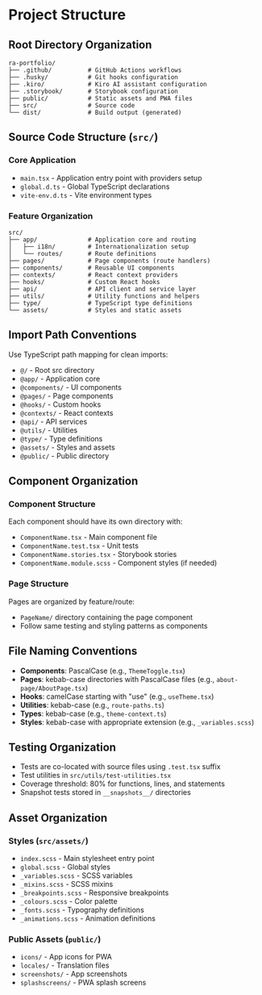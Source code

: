 # Project Structure

## Root Directory Organization

```
ra-portfolio/
├── .github/          # GitHub Actions workflows
├── .husky/           # Git hooks configuration
├── .kiro/            # Kiro AI assistant configuration
├── .storybook/       # Storybook configuration
├── public/           # Static assets and PWA files
├── src/              # Source code
└── dist/             # Build output (generated)
```

## Source Code Structure (`src/`)

### Core Application
- `main.tsx` - Application entry point with providers setup
- `global.d.ts` - Global TypeScript declarations
- `vite-env.d.ts` - Vite environment types

### Feature Organization
```
src/
├── app/              # Application core and routing
│   ├── i18n/         # Internationalization setup
│   └── routes/       # Route definitions
├── pages/            # Page components (route handlers)
├── components/       # Reusable UI components
├── contexts/         # React context providers
├── hooks/            # Custom React hooks
├── api/              # API client and service layer
├── utils/            # Utility functions and helpers
├── type/             # TypeScript type definitions
└── assets/           # Styles and static assets
```

## Import Path Conventions

Use TypeScript path mapping for clean imports:

- `@/` - Root src directory
- `@app/` - Application core
- `@components/` - UI components
- `@pages/` - Page components
- `@hooks/` - Custom hooks
- `@contexts/` - React contexts
- `@api/` - API services
- `@utils/` - Utilities
- `@type/` - Type definitions
- `@assets/` - Styles and assets
- `@public/` - Public directory

## Component Organization

### Component Structure
Each component should have its own directory with:
- `ComponentName.tsx` - Main component file
- `ComponentName.test.tsx` - Unit tests
- `ComponentName.stories.tsx` - Storybook stories
- `ComponentName.module.scss` - Component styles (if needed)

### Page Structure
Pages are organized by feature/route:
- `PageName/` directory containing the page component
- Follow same testing and styling patterns as components

## File Naming Conventions

- **Components**: PascalCase (e.g., `ThemeToggle.tsx`)
- **Pages**: kebab-case directories with PascalCase files (e.g., `about-page/AboutPage.tsx`)
- **Hooks**: camelCase starting with "use" (e.g., `useTheme.tsx`)
- **Utilities**: kebab-case (e.g., `route-paths.ts`)
- **Types**: kebab-case (e.g., `theme-context.ts`)
- **Styles**: kebab-case with appropriate extension (e.g., `_variables.scss`)

## Testing Organization

- Tests are co-located with source files using `.test.tsx` suffix
- Test utilities in `src/utils/test-utilities.tsx`
- Coverage threshold: 80% for functions, lines, and statements
- Snapshot tests stored in `__snapshots__/` directories

## Asset Organization

### Styles (`src/assets/`)
- `index.scss` - Main stylesheet entry point
- `global.scss` - Global styles
- `_variables.scss` - SCSS variables
- `_mixins.scss` - SCSS mixins
- `_breakpoints.scss` - Responsive breakpoints
- `_colours.scss` - Color palette
- `_fonts.scss` - Typography definitions
- `_animations.scss` - Animation definitions

### Public Assets (`public/`)
- `icons/` - App icons for PWA
- `locales/` - Translation files
- `screenshots/` - App screenshots
- `splashscreens/` - PWA splash screens